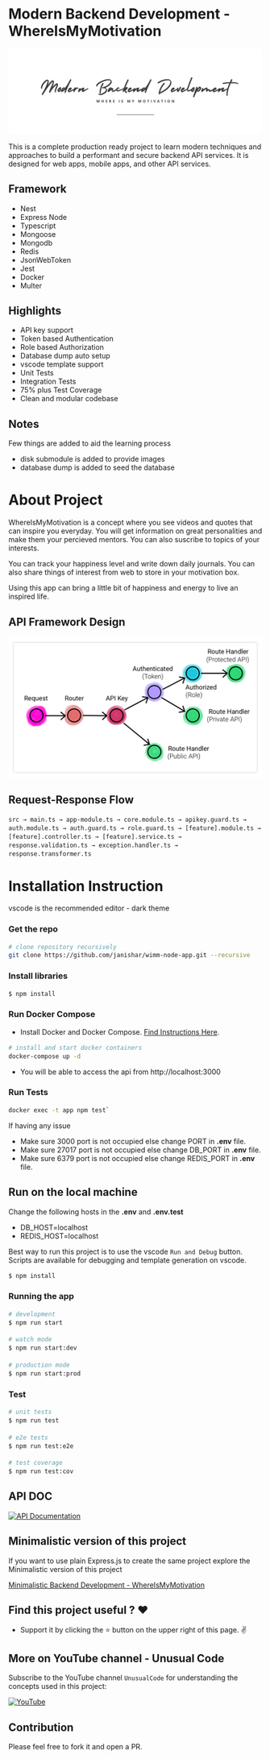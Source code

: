 # Modern Backend Development - WhereIsMyMotivation

<!-- [![Docker Compose CI](https://github.com/janishar/wimm-node-app/actions/workflows/docker_compose.yml/badge.svg)](https://github.com/janishar/wimm-node-app/actions/workflows/docker_compose.yml) -->

![Request - Response: Design](.resources/documentations/assets/cover.jpg)

This is a complete production ready project to learn modern techniques and approaches to build a performant and secure backend API services. It is designed for web apps, mobile apps, and other API services.

## Framework
- Nest
- Express Node
- Typescript
- Mongoose
- Mongodb
- Redis
- JsonWebToken
- Jest
- Docker
- Multer

## Highlights
- API key support
- Token based Authentication
- Role based Authorization
- Database dump auto setup
- vscode template support
- Unit Tests
- Integration Tests
- 75% plus Test Coverage
- Clean and modular codebase

## Notes
Few things are added to aid the learning process
- disk submodule is added to provide images
- database dump is added to seed the database

# About Project
WhereIsMyMotivation is a concept where you see videos and quotes that can inspire you everyday. You will get information on great personalities and make them your percieved mentors. You can also suscribe to topics of your interests. 

You can track your happiness level and write down daily journals. You can also share things of interest from web to store in your motivation box.

Using this app can bring a little bit of happiness and energy to live an inspired life.

## API Framework Design
![Request - Response: Design](.resources/documentations/assets/api-structure.png)

## Request-Response Flow
`
src → main.ts → app-module.ts → core.module.ts → apikey.guard.ts → auth.module.ts → auth.guard.ts → role.guard.ts → [feature].module.ts → [feature].controller.ts → [feature].service.ts → response.validation.ts → exception.handler.ts → response.transformer.ts
`

# Installation Instruction
vscode is the recommended editor - dark theme 

### Get the repo 
```bash
# clone repository recursively
git clone https://github.com/janishar/wimm-node-app.git --recursive
```

### Install libraries
```bash
$ npm install
```

### Run Docker Compose
- Install Docker and Docker Compose. [Find Instructions Here](https://docs.docker.com/install/).

```bash
# install and start docker containers
docker-compose up -d
```
-  You will be able to access the api from http://localhost:3000

### Run Tests
```bash
docker exec -t app npm test`
```
If having any issue
- Make sure 3000 port is not occupied else change PORT in **.env** file.
- Make sure 27017 port is not occupied else change DB_PORT in **.env** file.
- Make sure 6379 port is not occupied else change REDIS_PORT in **.env** file.

## Run on the local machine
Change the following hosts in the **.env** and **.env.test**
- DB_HOST=localhost
- REDIS_HOST=localhost

Best way to run this project is to use the vscode `Run and Debug` button. Scripts are available for debugging and template generation on vscode.

```bash
$ npm install
```

### Running the app

```bash
# development
$ npm run start

# watch mode
$ npm run start:dev

# production mode
$ npm run start:prod
```

### Test

```bash
# unit tests
$ npm run test

# e2e tests
$ npm run test:e2e

# test coverage
$ npm run test:cov
```

## API DOC
[![API Documentation](https://img.shields.io/badge/API%20Documentation-View%20Here-blue?style=for-the-badge)](https://documenter.getpostman.com/view/1552895/2s9YymH5MR)

## Minimalistic version of this project
If you want to use plain Express.js to create the same project explore the Minimalistic version of this project

[Minimalistic Backend Development - WhereIsMyMotivation](https://github.com/janishar/wimm-node-app-minimalistic)

## Find this project useful ? :heart:
* Support it by clicking the :star: button on the upper right of this page. :v:

## More on YouTube channel - Unusual Code
Subscribe to the YouTube channel `UnusualCode` for understanding the concepts used in this project:

[![YouTube](https://img.shields.io/badge/YouTube-Subscribe-red?style=for-the-badge&logo=youtube&logoColor=white)](https://www.youtube.com/@unusualcode)

## Contribution
Please feel free to fork it and open a PR.

